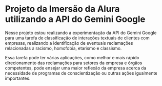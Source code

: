 # Projeto da Imersão da Alura utilizando a API do Gemini Google

Nesse projeto estou realizando a experimentação da API do Gemini Google para uma tarefa de classificação de interações textuais de clientes com empresas, realizando a identificação de eventuais reclamações relacionadas a racismo, homofobia, etarismo e classismo.

Essa tarefa pode ter várias aplicações, como melhor e mais rápido direcionamento das reclamações para setores da empresa e órgãos competentes, pode ensejar uma maior reflexão da empresa acerca da necessidade de programas de conscientização ou outras ações igualmente importantes.
